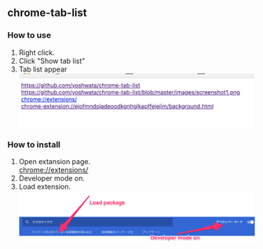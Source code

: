 ## chrome-tab-list

### How to use
1. Right click.
2. Click "Show tab list"
3. Tab list appear
    ![title](images/tablist.png)


### How to install
1. Open extansion page.  
    [chrome://extensions/](chrome://extensions/)
2. Developer mode on.
3. Load extension.
    ![title](images/screenshot1.png)

